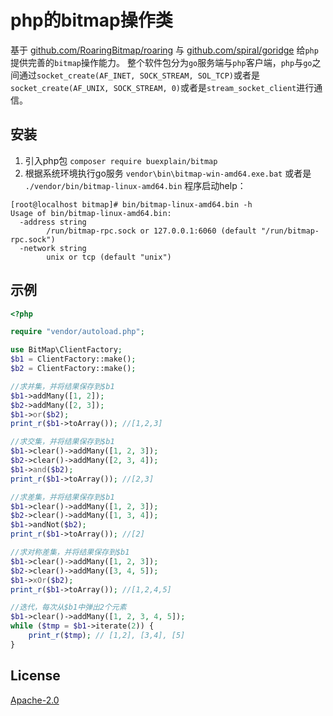 # php的bitmap操作类

基于 [github.com/RoaringBitmap/roaring](https://pkg.go.dev/github.com/RoaringBitmap/roaring) 与 [github.com/spiral/goridge](https://pkg.go.dev/github.com/spiral/goridge) 给`php`提供完善的`bitmap`操作能力。
整个软件包分为`go`服务端与`php`客户端，`php`与`go`之间通过`socket_create(AF_INET, SOCK_STREAM, SOL_TCP)`或者是`socket_create(AF_UNIX, SOCK_STREAM, 0)`或者是`stream_socket_client`进行通信。

## 安装

1. 引入php包 `composer require buexplain/bitmap`
2. 根据系统环境执行go服务 `vendor\bin\bitmap-win-amd64.exe.bat` 或者是 `./vendor/bin/bitmap-linux-amd64.bin` 
程序启动help：
```text
[root@localhost bitmap]# bin/bitmap-linux-amd64.bin -h
Usage of bin/bitmap-linux-amd64.bin:
  -address string
    	/run/bitmap-rpc.sock or 127.0.0.1:6060 (default "/run/bitmap-rpc.sock")
  -network string
    	unix or tcp (default "unix")
```

## 示例

```php
<?php

require "vendor/autoload.php";

use BitMap\ClientFactory;
$b1 = ClientFactory::make();
$b2 = ClientFactory::make();

//求并集，并将结果保存到$b1
$b1->addMany([1, 2]);
$b2->addMany([2, 3]);
$b1->or($b2);
print_r($b1->toArray()); //[1,2,3]

//求交集，并将结果保存到$b1
$b1->clear()->addMany([1, 2, 3]);
$b2->clear()->addMany([2, 3, 4]);
$b1->and($b2);
print_r($b1->toArray()); //[2,3]

//求差集，并将结果保存到$b1
$b1->clear()->addMany([1, 2, 3]);
$b2->clear()->addMany([1, 3, 4]);
$b1->andNot($b2);
print_r($b1->toArray()); //[2]

//求对称差集，并将结果保存到$b1
$b1->clear()->addMany([1, 2, 3]);
$b2->clear()->addMany([3, 4, 5]);
$b1->xOr($b2);
print_r($b1->toArray()); //[1,2,4,5]

//迭代，每次从$b1中弹出2个元素
$b1->clear()->addMany([1, 2, 3, 4, 5]);
while ($tmp = $b1->iterate(2)) {
    print_r($tmp); // [1,2], [3,4], [5]
}
```

## License
[Apache-2.0](http://www.apache.org/licenses/LICENSE-2.0.html)
